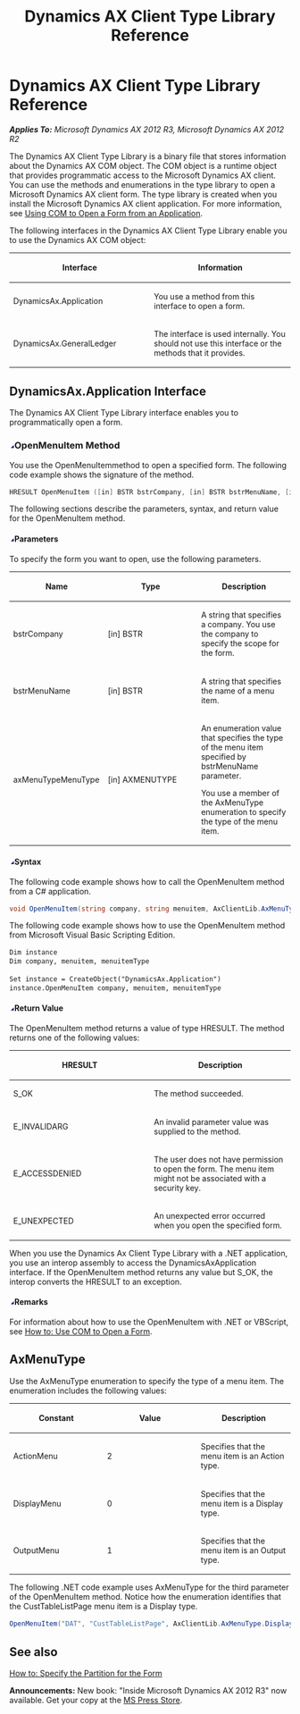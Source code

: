 ﻿---
title: Dynamics AX Client Type Library Reference
TOCTitle: Dynamics AX Client Type Library Reference
ms:assetid: 40ff2573-1fc9-47d2-bfe5-48e7f9e5eb8d
ms:mtpsurl: https://msdn.microsoft.com/en-us/library/JJ677289(v=AX.60)
ms:contentKeyID: 49384060
ms.date: 05/18/2015
mtps_version: v=AX.60
dev_langs:
- c++
- csharp
---

# Dynamics AX Client Type Library Reference 


_**Applies To:** Microsoft Dynamics AX 2012 R3, Microsoft Dynamics AX 2012 R2_

The Dynamics AX Client Type Library is a binary file that stores information about the Dynamics AX COM object. The COM object is a runtime object that provides programmatic access to the Microsoft Dynamics AX client. You can use the methods and enumerations in the type library to open a Microsoft Dynamics AX client form. The type library is created when you install the Microsoft Dynamics AX client application. For more information, see [Using COM to Open a Form from an Application](using-com-to-open-a-form-from-an-application.md).

The following interfaces in the Dynamics AX Client Type Library enable you to use the Dynamics AX COM object:

<table>
<colgroup>
<col style="width: 50%" />
<col style="width: 50%" />
</colgroup>
<thead>
<tr class="header">
<th><p>Interface</p></th>
<th><p>Information</p></th>
</tr>
</thead>
<tbody>
<tr class="odd">
<td><p>DynamicsAx.Application</p></td>
<td><p>You use a method from this interface to open a form.</p></td>
</tr>
<tr class="even">
<td><p>DynamicsAx.GeneralLedger</p></td>
<td><p>The interface is used internally. You should not use this interface or the methods that it provides.</p></td>
</tr>
</tbody>
</table>


## DynamicsAx.Application Interface

The Dynamics AX Client Type Library interface enables you to programmatically open a form.

### ![JJ677289.collapse\_all(en-us,AX.60).gif](images/Gg863931.collapse_all(en-us,AX.60).gif "JJ677289.collapse_all(en-us,AX.60).gif")OpenMenuItem Method

You use the OpenMenuItemmethod to open a specified form. The following code example shows the signature of the method.

``` c++
HRESULT OpenMenuItem ([in] BSTR bstrCompany, [in] BSTR bstrMenuName, [in] AXMENUTYPE axMenuTypeMenuType)
```

The following sections describe the parameters, syntax, and return value for the OpenMenuItem method.

#### ![JJ677289.collapse\_all(en-us,AX.60).gif](images/Gg863931.collapse_all(en-us,AX.60).gif "JJ677289.collapse_all(en-us,AX.60).gif")Parameters

To specify the form you want to open, use the following parameters.

<table>
<colgroup>
<col style="width: 33%" />
<col style="width: 33%" />
<col style="width: 33%" />
</colgroup>
<thead>
<tr class="header">
<th><p>Name</p></th>
<th><p>Type</p></th>
<th><p>Description</p></th>
</tr>
</thead>
<tbody>
<tr class="odd">
<td><p>bstrCompany</p></td>
<td><p>[in] BSTR</p></td>
<td><p>A string that specifies a company. You use the company to specify the scope for the form.</p></td>
</tr>
<tr class="even">
<td><p>bstrMenuName</p></td>
<td><p>[in] BSTR</p></td>
<td><p>A string that specifies the name of a menu item.</p></td>
</tr>
<tr class="odd">
<td><p>axMenuTypeMenuType</p></td>
<td><p>[in] AXMENUTYPE</p></td>
<td><p>An enumeration value that specifies the type of the menu item specified by bstrMenuName parameter.</p>
<p>You use a member of the AxMenuType enumeration to specify the type of the menu item.</p></td>
</tr>
</tbody>
</table>


#### ![JJ677289.collapse\_all(en-us,AX.60).gif](images/Gg863931.collapse_all(en-us,AX.60).gif "JJ677289.collapse_all(en-us,AX.60).gif")Syntax

The following code example shows how to call the OpenMenuItem method from a C\# application.

``` csharp
void OpenMenuItem(string company, string menuitem, AxClientLib.AxMenuType menuitemType);
```

The following code example shows how to use the OpenMenuItem method from Microsoft Visual Basic Scripting Edition.

    Dim instance
    Dim company, menuitem, menuitemType
     
    Set instance = CreateObject("DynamicsAx.Application")
    instance.OpenMenuItem company, menuitem, menuitemType

#### ![JJ677289.collapse\_all(en-us,AX.60).gif](images/Gg863931.collapse_all(en-us,AX.60).gif "JJ677289.collapse_all(en-us,AX.60).gif")Return Value

The OpenMenuItem method returns a value of type HRESULT. The method returns one of the following values:

<table>
<colgroup>
<col style="width: 50%" />
<col style="width: 50%" />
</colgroup>
<thead>
<tr class="header">
<th><p>HRESULT</p></th>
<th><p>Description</p></th>
</tr>
</thead>
<tbody>
<tr class="odd">
<td><p>S_OK</p></td>
<td><p>The method succeeded.</p></td>
</tr>
<tr class="even">
<td><p>E_INVALIDARG</p></td>
<td><p>An invalid parameter value was supplied to the method.</p></td>
</tr>
<tr class="odd">
<td><p>E_ACCESSDENIED</p></td>
<td><p>The user does not have permission to open the form. The menu item might not be associated with a security key.</p></td>
</tr>
<tr class="even">
<td><p>E_UNEXPECTED</p></td>
<td><p>An unexpected error occurred when you open the specified form.</p></td>
</tr>
</tbody>
</table>


When you use the Dynamics Ax Client Type Library with a .NET application, you use an interop assembly to access the DynamicsAxApplication interface. If the OpenMenuItem method returns any value but S\_OK, the interop converts the HRESULT to an exception.

#### ![JJ677289.collapse\_all(en-us,AX.60).gif](images/Gg863931.collapse_all(en-us,AX.60).gif "JJ677289.collapse_all(en-us,AX.60).gif")Remarks

For information about how to use the OpenMenuItem with .NET or VBScript, see [How to: Use COM to Open a Form](how-to-use-com-to-open-a-form.md).

## AxMenuType

Use the AxMenuType enumeration to specify the type of a menu item. The enumeration includes the following values:

<table>
<colgroup>
<col style="width: 33%" />
<col style="width: 33%" />
<col style="width: 33%" />
</colgroup>
<thead>
<tr class="header">
<th><p>Constant</p></th>
<th><p>Value</p></th>
<th><p>Description</p></th>
</tr>
</thead>
<tbody>
<tr class="odd">
<td><p>ActionMenu</p></td>
<td><p>2</p></td>
<td><p>Specifies that the menu item is an Action type.</p></td>
</tr>
<tr class="even">
<td><p>DisplayMenu</p></td>
<td><p>0</p></td>
<td><p>Specifies that the menu item is a Display type.</p></td>
</tr>
<tr class="odd">
<td><p>OutputMenu</p></td>
<td><p>1</p></td>
<td><p>Specifies that the menu item is an Output type.</p></td>
</tr>
</tbody>
</table>


The following .NET code example uses AxMenuType for the third parameter of the OpenMenuItem method. Notice how the enumeration identifies that the CustTableListPage menu item is a Display type.

``` csharp
OpenMenuItem("DAT", "CustTableListPage", AxClientLib.AxMenuType.DisplayMenu);
```

## See also

[How to: Specify the Partition for the Form](how-to-specify-the-partition-for-the-form.md)

  
**Announcements:** New book: "Inside Microsoft Dynamics AX 2012 R3" now available. Get your copy at the [MS Press Store](https://www.microsoftpressstore.com/store/inside-microsoft-dynamics-ax-2012-r3-9780735685109).

